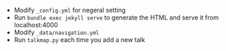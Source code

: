 
* Modify `_config.yml` for negeral setting
* Run `bundle exec jekyll serve` to generate the HTML and serve it from localhost:4000
* Modify `_data/navigation.yml` 
* Run `talkmap.py` each time you add a new talk
